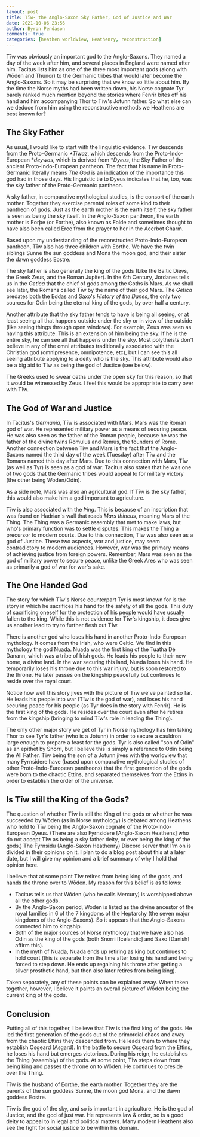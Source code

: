 ```yaml
---
layout: post
title: Tīw- the Anglo-Saxon Sky Father, God of Justice and War
date: 2021-10-06 23:56
author: Byron Pendason
comments: true
categories: [heathen worldview, Heathenry, reconstruction]
---
```

<!-- wp:paragraph -->
<p>Tīw was obviously an important god to the Anglo-Saxons. They named a day of the week after him, and several places in England were named after him. Tacitus lists him as one of the three most important gods (along with Wōden and Thunor) to the Germanic tribes that would later become the Anglo-Saxons. So it may be surprising that we know so little about him. By the time the Norse myths had been written down, his Norse cognate Tyr barely ranked much mention beyond the stories where Fenrir bites off his hand and him accompanying Thor to Tīw's Jotunn father. So what else can we deduce from him using the reconstructive methods we Heathens are best known for?</p>
<!-- /wp:paragraph -->

<!-- wp:heading -->
<h2>The Sky Father</h2>
<!-- /wp:heading -->

<!-- wp:paragraph -->
<p>As usual, I would like to start with the linguistic evidence. Tīw descends from the Proto-Germanic <em>*Tiwaz</em>, which descends from the Proto-Indo-European *<em>deywos,</em> which is derived from *<em>Dyeus</em>, the Sky Father of the ancient Proto-Indo-European pantheon. The fact that his name in Proto-Germanic literally means <em>The God</em> is an indication of the importance this god had in those days. His linguistic tie to Dyeus indicates that he, too, was the sky father of the Proto-Germanic pantheon.</p>
<!-- /wp:paragraph -->

<!-- wp:paragraph -->
<p>A sky father, in comparative mythological studies, is the consort of the earth mother. Together they exercise parental roles of some kind to their pantheon of gods. Just as the earth mother is the earth itself, the sky father is seen as being the sky itself. In the Anglo-Saxon pantheon, the earth mother is Eorþe (or Eorthe), also known as Folde and sometimes thought to have also been called Erce from the prayer to her in the Acerbot Charm.</p>
<!-- /wp:paragraph -->

<!-- wp:paragraph -->
<p>Based upon my understanding of the reconstructed Proto-Indo-European pantheon, Tīw also has three children with Eorthe. We have the twin siblings Sunne the sun goddess and Mona the moon god, and their sister the dawn goddess Eostre.</p>
<!-- /wp:paragraph -->

<!-- wp:paragraph -->
<p>The sky father is also generally the king of the gods (Like the Baltic Dievs, the Greek Zeus, and the Roman Jupiter). In the 6th Century, Jordanes tells us in the <em>Getica </em>that the chief of gods among the Goths is Mars. As we shall see later, the Romans called Tīw by the name of their god Mars. The <em>Getica </em>predates both the Eddas and Saxo's <em>History of the Danes</em>, the only two sources for Odin being the eternal king of the gods, by over half a century.</p>
<!-- /wp:paragraph -->

<!-- wp:paragraph -->
<p>Another attribute that the sky father tends to have is being all seeing, or at least seeing all that happens outside under the sky or in view of the outside (like seeing things through open windows). For example, Zeus was seen as having this attribute. This is an extension of him being the sky. If he is the entire sky, he can see all that happens under the sky. Most polytheists don't believe in any of the omni attributes traditionally associated with the Christian god (omnipresence, omnipotence, etc), but I can see this all seeing attribute applying to a deity who is the sky. This attribute would also be a big aid to Tīw as being the god of Justice (see below).</p>
<!-- /wp:paragraph -->

<!-- wp:paragraph -->
<p>The Greeks used to swear oaths under the open sky for this reason, so that it would be witnessed by Zeus. I feel this would be appropriate to carry over with Tīw.</p>
<!-- /wp:paragraph -->

<!-- wp:heading -->
<h2>The God of War and Justice</h2>
<!-- /wp:heading -->

<!-- wp:paragraph -->
<p>In Tacitus's <em>Germania</em>, Tīw is associated with Mars. Mars was the Roman god of war. He represented military power as a means of securing peace. He was also seen as the father of the Roman people, because he was the father of the divine twins Romulus and Remus, the founders of Rome. Another connection between Tiw and Mars is the fact that the Anglo-Saxons named the third day of the week (Tuesday) after Tīw and the Romans named this day after Mars. Due to this connection with Mars, Tīw (as well as Tyr) is seen as a god of war. Tacitus also states that he was one of two gods that the Germanic tribes would appeal to for military victory (the other being Woden/Odin).</p>
<!-- /wp:paragraph -->

<!-- wp:paragraph -->
<p>As a side note, Mars was also an agricultural god. If Tīw is the sky father, this would also make him a god important to agriculture.</p>
<!-- /wp:paragraph -->

<!-- wp:paragraph -->
<p>Tīw is also associated with the <em>Þing</em>. This is because of an inscription that was found on Hadrian's wall that reads <em>Mars thincus</em>, meaning Mars of the Thing. The Thing was a Germanic assembly that met to make laws, but who's primary function was to settle disputes. This makes the Thing a precursor to modern courts. Due to this connection, Tīw was also seen as a god of Justice. These two aspects, war and justice, may seem contradictory to modern audiences. However, war was the primary means of achieving justice from foreign powers. Remember, Mars was seen as the god of military power to secure peace, unlike the Greek Ares who was seen as primarily a god of war for war's sake.</p>
<!-- /wp:paragraph -->

<!-- wp:heading -->
<h2>The One Handed God</h2>
<!-- /wp:heading -->

<!-- wp:paragraph -->
<p>The story for which Tīw's Norse counterpart Tyr is most known for is the story in which he sacrifices his hand for the safety of all the gods. This duty of sacrificing oneself for the protection of his people would have usually fallen to the king. While this is not evidence for Tīw's kingship, it does give us another lead to try to further flesh out Tīw.</p>
<!-- /wp:paragraph -->

<!-- wp:paragraph -->
<p>There is another god who loses his hand in another Proto-Indo-European mythology. It comes from the Irish, who were Celtic. We find in this mythology the god Nuada. Nuada was the first king of the Tuatha Dé Danann, which was a tribe of Irish gods. He leads his people to their new home, a divine land. In the war securing this land, Nuada loses his hand. He temporarily loses his throne due to this war injury, but is soon restored to the throne. He later passes on the kingship peacefully but continues to reside over the royal court.</p>
<!-- /wp:paragraph -->

<!-- wp:paragraph -->
<p>Notice how well this story jives with the picture of Tīw we've painted so far. He leads his people into war (Tīw is the god of war), and loses his hand securing peace for his people (as Tyr does in the story with Fenrir). He is the first king of the gods. He resides over the court even after he retires from the kingship (bringing to mind Tīw's role in leading the Thing).</p>
<!-- /wp:paragraph -->

<!-- wp:paragraph -->
<p>The only other major story we get of Tyr in Norse mythology has him taking Thor to see Tyr's father (who is a Jotunn) in order to secure a cauldron large enough to prepare a feast for the gods. Tyr is also called "son of Odin" as an epithet by Snorri, but I believe this is simply a reference to Odin being the All Father. Tīw being the son of a Jotunn jives with the worldview that many Fyrnsidere have (based upon comparative mythological studies of other Proto-Indo-European pantheons) that the first generation of the gods were born to the chaotic Ettins, and separated themselves from the Ettins in order to establish the order of the universe.</p>
<!-- /wp:paragraph -->

<!-- wp:heading -->
<h2>Is Tīw still the King of the Gods?</h2>
<!-- /wp:heading -->

<!-- wp:paragraph -->
<p>The question of whether Tīw is still the King of the gods or whether he was succeeded by Wōden (as in Norse mythology) is debated among Heathens who hold to Tīw being the Anglo-Saxon cognate of the Proto-Indo-European Dyeus. (There are also Fyrnsidere [Anglo-Saxon Heathens] who do not accept Tīw as being a sky father deity, or ever being the king of the gods.) The Fyrnsidu (Anglo-Saxon Heathenry) Discord server that I'm on is divided in their opinions on it. I plan to do a blog post about this at a later date, but I will give my opinion and a brief summary of why I hold that opinion here.</p>
<!-- /wp:paragraph -->

<!-- wp:paragraph -->
<p>I believe that at some point Tīw retires from being king of the gods, and hands the throne over to Wōden. My reason for this belief is as follows:</p>
<!-- /wp:paragraph -->

<!-- wp:list -->
<ul><li>Tacitus tells us that Wōden (who he calls Mercury) is worshipped above all the other gods. </li><li>By the Anglo-Saxon period, Wōden is listed as the divine ancestor of the royal families in 6 of the 7 kingdoms of the Heptarchy (the seven major kingdoms of the Anglo-Saxons). So it appears that the Anglo-Saxons connected him to kingship. </li><li>Both of the major sources of Norse mythology that we have also has Odin as the king of the gods (both Snorri [Icelandic] and Saxo [Danish] affirm this).</li><li>In the myth of Nuada, Nuada ends up retiring as king but continues to hold court (this is separate from the time after losing his hand and being forced to step down. He ends up regaining his throne after getting a silver prosthetic hand, but then also later retires from being king).</li></ul>
<!-- /wp:list -->

<!-- wp:paragraph -->
<p>Taken separately, any of these points can be explained away. When taken together, however, I believe it paints an overall picture of Wōden being the current king of the gods.</p>
<!-- /wp:paragraph -->

<!-- wp:heading -->
<h2>Conclusion</h2>
<!-- /wp:heading -->

<!-- wp:paragraph -->
<p>Putting all of this together, I believe that Tīw is the first king of the gods. He led the first generation of the gods out of the primordial chaos and away from the chaotic Ettins they descended from. He leads them to where they establish Osgeard (Asgard). In the battle to secure Osgeard from the Ettins, he loses his hand but emerges victorious. During his reign, he establishes the Thing (assembly) of the gods. At some point, Tīw steps down from being king and passes the throne on to Wōden. He continues to preside over the Thing.</p>
<!-- /wp:paragraph -->

<!-- wp:paragraph -->
<p>Tīw is the husband of Eorthe, the earth mother. Together they are the parents of the sun goddess Sunne, the moon god Mona, and the dawn goddess Eostre.</p>
<!-- /wp:paragraph -->

<!-- wp:paragraph -->
<p>Tīw is the god of the sky, and so is important in agriculture. He is the god of Justice, and the god of just war. He represents law &amp; order, so is a good deity to appeal to in legal and political matters. Many modern Heathens also see the fight for social justice to be within his domain.</p>
<!-- /wp:paragraph -->
